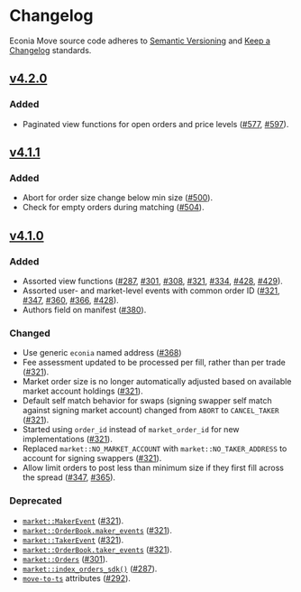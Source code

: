 # Changelog

Econia Move source code adheres to [Semantic Versioning] and [Keep a Changelog] standards.

## [v4.2.0]

### Added

- Paginated view functions for open orders and price levels ([#577], [#597]).

## [v4.1.1]

### Added

- Abort for order size change below min size ([#500]).
- Check for empty orders during matching ([#504]).

## [v4.1.0]

### Added

- Assorted view functions ([#287], [#301], [#308], [#321], [#334], [#428], [#429]).
- Assorted user- and market-level events with common order ID ([#321], [#347], [#360], [#366], [#428]).
- Authors field on manifest ([#380]).

### Changed

- Use generic `econia` named address ([#368])
- Fee assessment updated to be processed per fill, rather than per trade ([#321]).
- Market order size is no longer automatically adjusted based on available market account holdings ([#321]).
- Default self match behavior for swaps (signing swapper self match against signing market account) changed from `ABORT` to `CANCEL_TAKER` ([#321]).
- Started using `order_id` instead of `market_order_id` for new implementations ([#321]).
- Replaced `market::NO_MARKET_ACCOUNT` with `market::NO_TAKER_ADDRESS` to account for signing swappers ([#321]).
- Allow limit orders to post less than minimum size if they first fill across the spread ([#347], [#365]).

### Deprecated

- [`market::MakerEvent`](https://github.com/econia-labs/econia/blob/v4.0.2-audited/src/move/econia/sources/market.move#L523) ([#321]).
- [`market::OrderBook.maker_events`](https://github.com/econia-labs/econia/blob/v4.0.2-audited/src/move/econia/sources/market.move#L585) ([#321]).
- [`market::TakerEvent`](https://github.com/econia-labs/econia/blob/v4.0.2-audited/src/move/econia/sources/market.move#L600) ([#321]).
- [`market::OrderBook.taker_events`](https://github.com/econia-labs/econia/blob/v4.0.2-audited/src/move/econia/sources/market.move#L587) ([#321]).
- [`market::Orders`](https://github.com/econia-labs/econia/blob/v4.0.2-audited/src/move/econia/sources/market.move#L3337) ([#301]).
- [`market::index_orders_sdk()`](https://github.com/econia-labs/econia/blob/v4.0.2-audited/src/move/econia/sources/market.move#L3362) ([#287]).
- [`move-to-ts`](https://github.com/hippospace/move-to-ts) attributes ([#292]).

[#287]: https://github.com/econia-labs/econia/pull/287
[#292]: https://github.com/econia-labs/econia/pull/292
[#301]: https://github.com/econia-labs/econia/pull/301
[#308]: https://github.com/econia-labs/econia/pull/308
[#321]: https://github.com/econia-labs/econia/pull/321
[#334]: https://github.com/econia-labs/econia/pull/334
[#347]: https://github.com/econia-labs/econia/pull/347
[#360]: https://github.com/econia-labs/econia/pull/360
[#365]: https://github.com/econia-labs/econia/pull/365
[#366]: https://github.com/econia-labs/econia/pull/366
[#368]: https://github.com/econia-labs/econia/pull/368
[#380]: https://github.com/econia-labs/econia/pull/380
[#428]: https://github.com/econia-labs/econia/pull/428
[#429]: https://github.com/econia-labs/econia/pull/429
[#500]: https://github.com/econia-labs/econia/pull/500
[#504]: https://github.com/econia-labs/econia/pull/504
[#577]: https://github.com/econia-labs/econia/pull/577
[#597]: https://github.com/econia-labs/econia/pull/597
[keep a changelog]: https://keepachangelog.com/en/1.0.0/
[semantic versioning]: https://semver.org/spec/v2.0.0.html
[v4.1.0]: https://github.com/econia-labs/econia/compare/v4.0.2-audited...v4.1.0-audited
[v4.1.1]: https://github.com/econia-labs/econia/compare/v4.1.0-audited...v4.1.1-audited
[v4.2.0]: https://github.com/econia-labs/econia/compare/v4.1.1-audited...v4.2.0-audited
